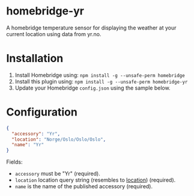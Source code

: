 # homebridge-yr

A homebridge temperature sensor for displaying the weather at your current location using data from yr.no.

# Installation

1. Install Homebridge using: `npm install -g --unsafe-perm homebridge`
2. Install this plugin using: `npm install -g --unsafe-perm homebridge-yr`
3. Update your Homebridge `config.json` using the sample below.

# Configuration

```json
{
  "accessory": "Yr",
  "location": "Norge/Oslo/Oslo/Oslo",
  "name": "Yr"
}
```

Fields:

* `accessory` must be "Yr" (required).
* `location` location query string (resembles to <a href="http://www.yr.no/sted/Norge/Oslo/Oslo/Oslo/varsel.xml">location</a>) (required).
* `name` is the name of the published accessory (required).

